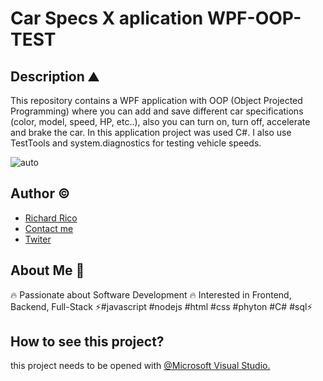 # Car Specs X aplication WPF-OOP-TEST

## Description ⛰

This repository contains a WPF application with OOP (Object Projected Programming) where you can add and save different car specifications (color, model, speed, HP, etc..), also you can turn on, turn off, accelerate and brake the car.
In this application project was used C#.
I also use TestTools and system.diagnostics for testing vehicle speeds. 

![auto](https://user-images.githubusercontent.com/104793974/190983726-40e344d3-bb0e-4dca-9887-47b64b41f92c.JPG)


## Author ©

- [Richard Rico](https://github.com/Richard-Rico)
- [Contact me](info@richard-rico.com)
- [Twiter](https://twitter.com/rico_code)



## About Me 🚀

🔥 Passionate about Software Development 🔥 Interested in Frontend, Backend, Full-Stack ⚡#javascript #nodejs #html #css #phyton #C# #sql⚡


## How to see this project?

this project needs to be opened with [@Microsoft Visual Studio.](https://visualstudio.microsoft.com/)
